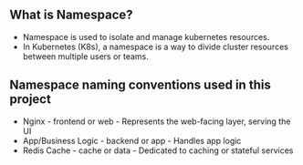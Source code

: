 
## What is Namespace?
- Namespace is used to isolate and manage kubernetes resources.
- In Kubernetes (K8s), a namespace is a way to divide cluster resources between multiple users or teams. 

## Namespace naming conventions used in this project
- Nginx - frontend or web - Represents the web-facing layer, serving the UI
- App/Business Logic - backend or app - Handles app logic
- Redis Cache - cache or data - Dedicated to caching or stateful services

